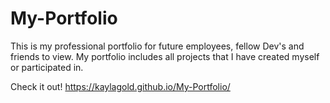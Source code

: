# My-Portfolio

This is my professional portfolio for future employees, fellow Dev's and friends to view.
My portfolio includes all projects that I have created myself or participated in.

Check it out! https://kaylagold.github.io/My-Portfolio/
